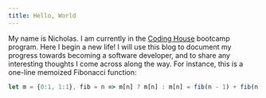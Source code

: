 ```yaml
---
title: Hello, World
---
```


My name is Nicholas. I am currently in the [Coding House](https://codinghouse.co/) bootcamp program. Here I begin a new life! I will use this blog to document my progress towards becoming a software developer, and to share any interesting thoughts I come across along the way. For instance, this is a one-line memoized Fibonacci function:

```javascript
let m = {0:1, 1:1}, fib = n => m[n] ? m[n] : m[n] = fib(n - 1) + fib(n - 2);
```
